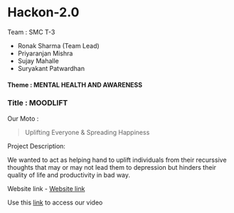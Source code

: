 # Hackon-2.0
 
Team : SMC T-3

 - Ronak Sharma (Team Lead) 
 - Priyaranjan Mishra
 - Sujay Mahalle
 - Suryakant Patwardhan

#### Theme : MENTAL HEALTH AND AWARENESS

### Title : MOODLIFT
Our Moto :
> Uplifting Everyone & Spreading Happiness


Project Description:

We wanted to act as helping hand  to uplift individuals from their recurssive thoughts that may or may not lead them to depression but hinders their quality of life and productivity in bad way.

Website link - [Website link](https://ronaknowal.github.io/Hackon-2.0/)

Use this [link](https://youtu.be/8f86nQripxA) to access our video
